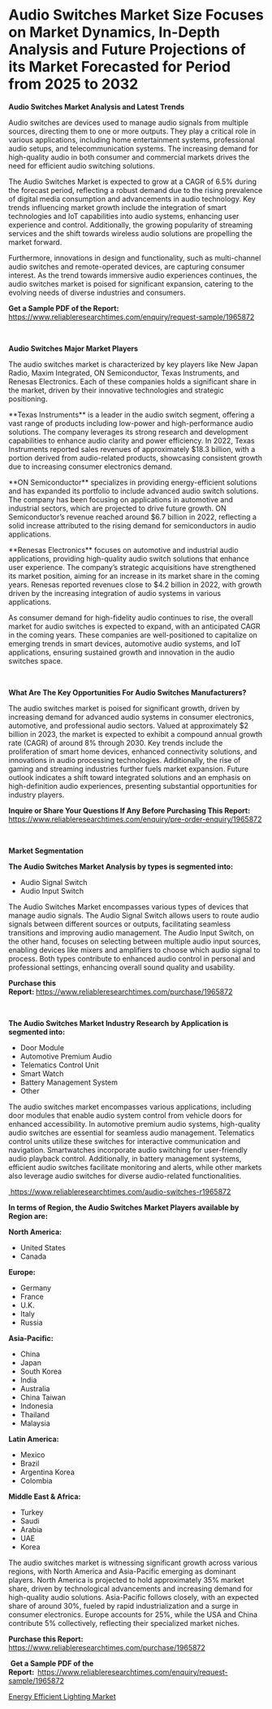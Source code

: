 <p><h1>Audio Switches Market Size Focuses on Market Dynamics, In-Depth Analysis and Future Projections of its Market Forecasted for Period from 2025 to 2032</h1></p><p><strong>Audio Switches Market Analysis and Latest Trends</strong></p>
<p><p>Audio switches are devices used to manage audio signals from multiple sources, directing them to one or more outputs. They play a critical role in various applications, including home entertainment systems, professional audio setups, and telecommunication systems. The increasing demand for high-quality audio in both consumer and commercial markets drives the need for efficient audio switching solutions.</p><p>The Audio Switches Market is expected to grow at a CAGR of 6.5% during the forecast period, reflecting a robust demand due to the rising prevalence of digital media consumption and advancements in audio technology. Key trends influencing market growth include the integration of smart technologies and IoT capabilities into audio systems, enhancing user experience and control. Additionally, the growing popularity of streaming services and the shift towards wireless audio solutions are propelling the market forward. </p><p>Furthermore, innovations in design and functionality, such as multi-channel audio switches and remote-operated devices, are capturing consumer interest. As the trend towards immersive audio experiences continues, the audio switches market is poised for significant expansion, catering to the evolving needs of diverse industries and consumers.</p></p>
<p><strong>Get a Sample PDF of the Report:&nbsp;</strong> <a href="https://www.reliableresearchtimes.com/enquiry/request-sample/1965872?utm_campaign=3087&utm_medium=2&utm_source=Github&utm_content=ia&utm_term=06042025&utm_id=audio-switches">https://www.reliableresearchtimes.com/enquiry/request-sample/1965872</a></p>
<p>&nbsp;</p>
<p><strong>Audio Switches Major Market Players</strong></p>
<p><p>The audio switches market is characterized by key players like New Japan Radio, Maxim Integrated, ON Semiconductor, Texas Instruments, and Renesas Electronics. Each of these companies holds a significant share in the market, driven by their innovative technologies and strategic positioning.</p><p>**Texas Instruments** is a leader in the audio switch segment, offering a vast range of products including low-power and high-performance audio solutions. The company leverages its strong research and development capabilities to enhance audio clarity and power efficiency. In 2022, Texas Instruments reported sales revenues of approximately $18.3 billion, with a portion derived from audio-related products, showcasing consistent growth due to increasing consumer electronics demand.</p><p>**ON Semiconductor** specializes in providing energy-efficient solutions and has expanded its portfolio to include advanced audio switch solutions. The company has been focusing on applications in automotive and industrial sectors, which are projected to drive future growth. ON Semiconductor’s revenue reached around $6.7 billion in 2022, reflecting a solid increase attributed to the rising demand for semiconductors in audio applications.</p><p>**Renesas Electronics** focuses on automotive and industrial audio applications, providing high-quality audio switch solutions that enhance user experience. The company’s strategic acquisitions have strengthened its market position, aiming for an increase in its market share in the coming years. Renesas reported revenues close to $4.2 billion in 2022, with growth driven by the increasing integration of audio systems in various applications.</p><p>As consumer demand for high-fidelity audio continues to rise, the overall market for audio switches is expected to expand, with an anticipated CAGR in the coming years. These companies are well-positioned to capitalize on emerging trends in smart devices, automotive audio systems, and IoT applications, ensuring sustained growth and innovation in the audio switches space.</p></p>
<p>&nbsp;</p>
<p><strong>What Are The Key Opportunities For Audio Switches Manufacturers?</strong></p>
<p><p>The audio switches market is poised for significant growth, driven by increasing demand for advanced audio systems in consumer electronics, automotive, and professional audio sectors. Valued at approximately $2 billion in 2023, the market is expected to exhibit a compound annual growth rate (CAGR) of around 8% through 2030. Key trends include the proliferation of smart home devices, enhanced connectivity solutions, and innovations in audio processing technologies. Additionally, the rise of gaming and streaming industries further fuels market expansion. Future outlook indicates a shift toward integrated solutions and an emphasis on high-definition audio experiences, presenting substantial opportunities for industry players.</p></p>
<p><strong>Inquire or Share Your Questions If Any Before Purchasing This Report:</strong> <a href="https://www.reliableresearchtimes.com/enquiry/pre-order-enquiry/1965872?utm_campaign=3087&utm_medium=2&utm_source=Github&utm_content=ia&utm_term=06042025&utm_id=audio-switches">https://www.reliableresearchtimes.com/enquiry/pre-order-enquiry/1965872</a></p>
<p>&nbsp;</p>
<p><strong>Market Segmentation</strong></p>
<p><strong>The Audio Switches Market Analysis by types is segmented into:</strong></p>
<p><ul><li>Audio Signal Switch</li><li>Audio Input Switch</li></ul></p>
<p><p>The Audio Switches Market encompasses various types of devices that manage audio signals. The Audio Signal Switch allows users to route audio signals between different sources or outputs, facilitating seamless transitions and improving audio management. The Audio Input Switch, on the other hand, focuses on selecting between multiple audio input sources, enabling devices like mixers and amplifiers to choose which audio signal to process. Both types contribute to enhanced audio control in personal and professional settings, enhancing overall sound quality and usability.</p></p>
<p><strong>Purchase this Report:&nbsp;</strong><a href="https://www.reliableresearchtimes.com/purchase/1965872?utm_campaign=3087&utm_medium=2&utm_source=Github&utm_content=ia&utm_term=06042025&utm_id=audio-switches">https://www.reliableresearchtimes.com/purchase/1965872</a></p>
<p>&nbsp;</p>
<p><strong>The Audio Switches Market Industry Research by Application is segmented into:</strong></p>
<p><ul><li>Door Module</li><li>Automotive Premium Audio</li><li>Telematics Control Unit</li><li>Smart Watch</li><li>Battery Management System</li><li>Other</li></ul></p>
<p><p>The audio switches market encompasses various applications, including door modules that enable audio system control from vehicle doors for enhanced accessibility. In automotive premium audio systems, high-quality audio switches are essential for seamless audio management. Telematics control units utilize these switches for interactive communication and navigation. Smartwatches incorporate audio switching for user-friendly audio playback control. Additionally, in battery management systems, efficient audio switches facilitate monitoring and alerts, while other markets also leverage audio switches for diverse audio-related functionalities.</p></p>
<p><a href="https://www.reliableresearchtimes.com/audio-switches-r1965872?utm_campaign=3087&utm_medium=2&utm_source=Github&utm_content=ia&utm_term=06042025&utm_id=audio-switches">&nbsp;https://www.reliableresearchtimes.com/audio-switches-r1965872</a></p>
<p><strong>In terms of Region, the Audio Switches Market Players available by Region are:</strong></p>
<p>
    <p> <strong> North America: </strong>
        <ul>
            <li>United States</li>
            <li>Canada</li>
        </ul>
        </p> 
    <p> <strong> Europe: </strong>
        <ul>
            <li>Germany</li>
            <li>France</li>
            <li>U.K.</li>
            <li>Italy</li>
            <li>Russia</li>
        </ul>
        </p> 
    <p> <strong> Asia-Pacific: </strong>
        <ul>
            <li>China</li>
            <li>Japan</li>
            <li>South Korea</li>
            <li>India</li>
            <li>Australia</li>
            <li>China Taiwan</li>
            <li>Indonesia</li>
            <li>Thailand</li>
            <li>Malaysia</li>
        </ul>
        </p> 
    <p> <strong> Latin America: </strong>
        <ul>
            <li>Mexico</li>
            <li>Brazil</li>
            <li>Argentina Korea</li>
            <li>Colombia</li>
        </ul>
        </p> 
    <p> <strong> Middle East & Africa: </strong>
        <ul>
            <li>Turkey</li>
            <li>Saudi</li>
            <li>Arabia</li>
            <li>UAE</li>
            <li>Korea</li>
        </ul>
    </p>
    </p>
<p><p>The audio switches market is witnessing significant growth across various regions, with North America and Asia-Pacific emerging as dominant players. North America is projected to hold approximately 35% market share, driven by technological advancements and increasing demand for high-quality audio solutions. Asia-Pacific follows closely, with an expected share of around 30%, fueled by rapid industrialization and a surge in consumer electronics. Europe accounts for 25%, while the USA and China contribute 5% collectively, reflecting their specialized market niches.</p></p>
<p><strong>Purchase this Report: </strong><a href="https://www.reliableresearchtimes.com/purchase/1965872?utm_campaign=3087&utm_medium=2&utm_source=Github&utm_content=ia&utm_term=06042025&utm_id=audio-switches">https://www.reliableresearchtimes.com/purchase/1965872</a></p>
<p>&nbsp;<strong>Get a Sample PDF of the Report:&nbsp;&nbsp;</strong><a href="https://www.reliableresearchtimes.com/enquiry/request-sample/1965872?utm_campaign=3087&utm_medium=2&utm_source=Github&utm_content=ia&utm_term=06042025&utm_id=audio-switches">https://www.reliableresearchtimes.com/enquiry/request-sample/1965872</a></p>
<p><strong></strong></p>
<p><p><a href="https://github.com/sefathlehki/Market-Research-Report-List-1/blob/main/energy-efficient-lighting-market.md?utm_campaign=3087&utm_medium=2&utm_source=Github&utm_content=ia&utm_term=06042025&utm_id=audio-switches">Energy Efficient Lighting Market</a></p></p>